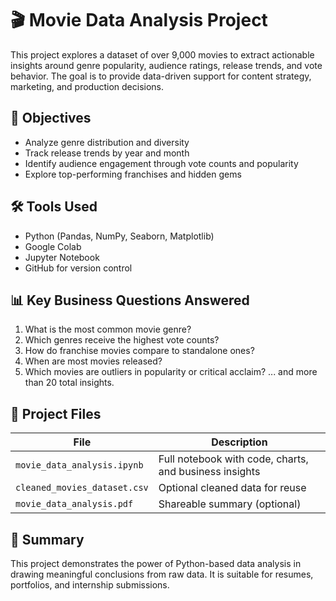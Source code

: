 # 🎬 Movie Data Analysis Project

This project explores a dataset of over 9,000 movies to extract actionable insights around genre popularity, audience ratings, release trends, and vote behavior. The goal is to provide data-driven support for content strategy, marketing, and production decisions.

## 📌 Objectives

- Analyze genre distribution and diversity
- Track release trends by year and month
- Identify audience engagement through vote counts and popularity
- Explore top-performing franchises and hidden gems

## 🛠 Tools Used

- Python (Pandas, NumPy, Seaborn, Matplotlib)
- Google Colab
- Jupyter Notebook
- GitHub for version control

## 📊 Key Business Questions Answered

1. What is the most common movie genre?
2. Which genres receive the highest vote counts?
3. How do franchise movies compare to standalone ones?
4. When are most movies released?
5. Which movies are outliers in popularity or critical acclaim?
... and more than 20 total insights.

## 📁 Project Files

| File | Description |
|------|-------------|
| `movie_data_analysis.ipynb` | Full notebook with code, charts, and business insights |
| `cleaned_movies_dataset.csv` | Optional cleaned data for reuse |
| `movie_data_analysis.pdf` | Shareable summary (optional) |


## 📌 Summary

This project demonstrates the power of Python-based data analysis in drawing meaningful conclusions from raw data. It is suitable for resumes, portfolios, and internship submissions.
